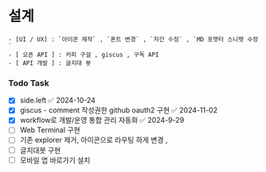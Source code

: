 # 설계
    - [UI / UX] : `아이콘 제작` , `폰트 변경` , `자간 수정` , `MD 포맷터 스니펫 수정`
    - [ 오픈 API ] : 커피 구걸 , giscus , 구독 API  
    - [ API 개발 ] : 글지대 봇
### Todo Task
- [x] side.left ✅ 2024-10-24
- [x] giscus - comment 작성권한 github oauth2 구현 ✅ 2024-11-02
- [x] workflow로 개발/운영 통합 관리 자동화 ✅ 2024-9-29
- [ ] Web Terminal 구현
- [ ] 기존 explorer 제거, 아이콘으로 라우팅 하게 변경 ,
- [ ] 글지대봇 구현
- [ ] 모바일 앱 바로가기 설치 
